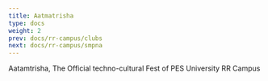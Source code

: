 ```yaml
---
title: Aatmatrisha
type: docs
weight: 2
prev: docs/rr-campus/clubs
next: docs/rr-campus/smpna
---
```


Aatamtrisha, The Official techno-cultural Fest of PES University RR Campus